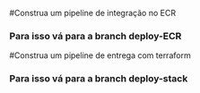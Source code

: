 #Construa um pipeline de integração no ECR
### Para isso vá para a branch deploy-ECR


#Construa um pipeline de entrega com terraform
### Para isso vá para a branch deploy-stack